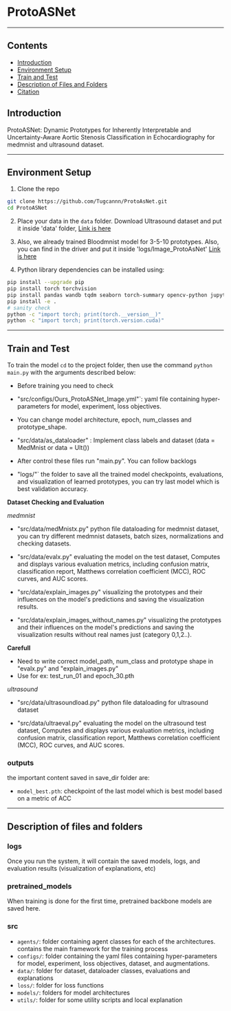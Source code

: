 # ProtoASNet
--------------------------------------------------------------------------------------------------------
## Contents
- [Introduction](#Introduction)
- [Environment Setup](#Environment-Setup)
- [Train and Test](#Train-and-Test)
- [Description of Files and Folders](#Description-of-Files-and-Folders)
- [Citation](#Citation)


## Introduction 

ProtoASNet: Dynamic Prototypes for Inherently Interpretable and Uncertainty-Aware Aortic Stenosis Classification in Echocardiography for medmnist and ultrasound dataset.


--------------------------------------------------------------------------------------------------------
## Environment Setup

1. Clone the repo

```bash
git clone https://github.com/Tugcannn/ProtoAsNet.git
cd ProtoASNet
```
2. Place your data in the `data` folder. Download Ultrasound dataset and put it inside 'data' folder, [Link is here](https://drive.google.com/drive/folders/18Pzqy-Zy3_aPRwAVp5UT9GYoLpXTK2rv?usp=sharing)

3. Also, we already trained Bloodmnist model for 3-5-10 prototypes. Also, you can find in the driver and put it inside 'logs/Image_ProtoAsNet' [Link is here](https://drive.google.com/drive/folders/189V5SGVvBsm-8idoU-XEFwRcFXDbgvmQ?usp=sharing)

4. Python library dependencies can be installed using:

```bash
pip install --upgrade pip
pip install torch torchvision  
pip install pandas wandb tqdm seaborn torch-summary opencv-python jupyter jupyterlab imageio array2gif moviepy scikit-image scikit-learn torchmetrics termplotlib
pip install -e .
# sanity check 
python -c "import torch; print(torch.__version__)"
python -c "import torch; print(torch.version.cuda)"
```


--------------------------------------------------------------------------------------------------------
## Train and Test

To train the model `cd` to the project folder, then use the command `python main.py` with the arguments described below:

- Before training you need to check

- "src/configs/Ours_ProtoASNet_Image.yml"`: yaml file containing hyper-parameters for model, experiment, loss objectives.

- You can change model architecture, epoch, num_classes and prototype_shape.

- "src/data/as_dataloader" : Implement class labels and dataset (data = MedMnist or data = Ult())

- After control these files run "main.py". You can follow backlogs

- "logs/<path-to-save>"` the folder to save all the trained model checkpoints, evaluations, and visualization of learned prototypes, you can try last model which is best validation accuracy.

**Dataset Checking and Evaluation**

*medmnist*

- "src/data/medMnistx.py" python file dataloading for medmnist dataset, you can try different medmnist datasets, batch sizes, normalizations and checking datasets.

- "src/data/evalx.py" evaluating the model on the test dataset, Computes and displays various evaluation metrics, including confusion matrix, classification report, Matthews correlation coefficient (MCC), ROC curves, and AUC scores.

- "src/data/explain_images.py" visualizing the prototypes and their influences on the model's predictions and saving the visualization results.

- "src/data/explain_images_without_names.py" visualizing the prototypes and their influences on the model's predictions and saving the visualization results without real names just (category 0,1,2..).

**Carefull**
- Need to write correct model_path, num_class and prototype shape in "evalx.py" and "explain_images.py"
- Use for ex: test_run_01 and epoch_30.pth 

*ultrasound*

- "src/data/ultrasoundload.py" python file dataloading for ultrasound dataset

- "src/data/ultraeval.py" evaluating the model on the ultrasound test dataset, Computes and displays various evaluation metrics, including confusion matrix, classification report, Matthews correlation coefficient (MCC), ROC curves, and AUC scores.

### outputs 

the important content saved in save_dir folder are:

- `model_best.pth`: checkpoint of the last model which is best model based on a metric of ACC


--------------------------------------------------------------------------------------------------------
## Description of files and folders

### logs
Once you run the system, it will contain the saved models, logs, and evaluation results (visualization of explanations, etc)

### pretrained_models
When training is done for the first time, pretrained backbone models are saved here.

### src
- `agents/`: folder containing agent classes for each of the architectures. contains the main framework for the training process
- `configs/`: folder containing the yaml files containing hyper-parameters for model, experiment, loss objectives, dataset, and augmentations.
- `data/`: folder for dataset, dataloader classes, evaluations and explanations
- `loss/`: folder for loss functions
- `models/`: folders for model architectures
- `utils/`: folder for some utility scripts and local explanation 



